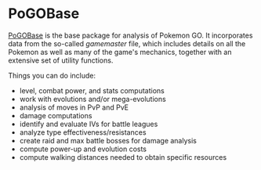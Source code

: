 # PoGOBase

[PoGOBase](https://github.com/JuliaPokemonGO/PoGOBase.jl) is the base package
for analysis of Pokemon GO. It incorporates data from the so-called *gamemaster*
file, which includes details on all the Pokemon as well as many of the game's
mechanics, together with an extensive set of utility functions.

Things you can do include:

- level, combat power, and stats computations
- work with evolutions and/or mega-evolutions
- analysis of moves in PvP and PvE
- damage computations
- identify and evaluate IVs for battle leagues
- analyze type effectiveness/resistances
- create raid and max battle bosses for damage analysis
- compute power-up and evolution costs
- compute walking distances needed to obtain specific resources
